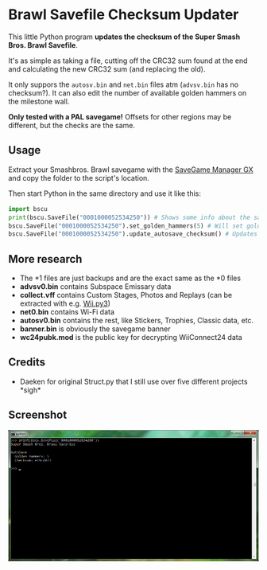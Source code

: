 Brawl Savefile Checksum Updater
========
This little Python program **updates the checksum of the Super Smash Bros. Brawl Savefile**.

It's as simple as taking a file, cutting off the CRC32 sum found at the end and calculating the new CRC32 sum (and replacing the old).

It only suppors the `autosv.bin` and `net.bin` files atm (`advsv.bin` has no checksum?). It can also edit the number of available golden hammers on the milestone wall.

**Only tested with a PAL savegame!** Offsets for other regions may be different, but the checks are the same.

## Usage
Extract your Smashbros. Brawl savegame with the [SaveGame Manager GX](https://wiidatabase.de/downloads/wii-tools/savegame-manager-gx-beta/) and copy the folder to the script's location.

Then start Python in the same directory and use it like this:
```python
import bscu
print(bscu.SaveFile("0001000052534250")) # Shows some info about the savefile
bscu.SaveFile("0001000052534250").set_golden_hammers(5) # Will set golden hammers to 5 and update the checksum
bscu.SaveFile("0001000052534250").update_autosave_checksum() # Updates the autosave checksum manually
```

## More research
* The *1 files are just backups and are the exact same as the *0 files
* **advsv0.bin** contains Subspace Emissary data
* **collect.vff** contains Custom Stages, Photos and Replays (can be extracted with e.g. [Wii.py3](https://github.com/Brawl345/Wii.py3))
* **net0.bin** contains Wi-Fi data
* **autosv0.bin** contains the rest, like Stickers, Trophies, Classic data, etc.
* **banner.bin** is obviously the savegame banner
* **wc24pubk.mod** is the public key for decrypting WiiConnect24 data
  
## Credits
* Daeken for original Struct.py that I still use over five different projects \*sigh\*

## Screenshot
![Screenshot](screenshot.png?raw=true)
